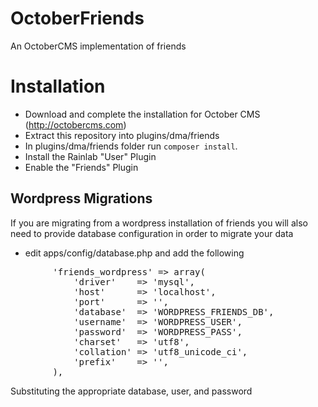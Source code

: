 OctoberFriends
==============

An OctoberCMS implementation of friends

# Installation

* Download and complete the installation for October CMS (http://octobercms.com)
* Extract this repository into plugins/dma/friends
* In plugins/dma/friends folder run `composer install`. 
* Install the Rainlab "User" Plugin
* Enable the "Friends" Plugin

## Wordpress Migrations

If you are migrating from a wordpress installation of friends you will also
need to provide database configuration in order to migrate your data

* edit apps/config/database.php and add the following
<pre>
        'friends_wordpress' => array(
            'driver'    => 'mysql',
            'host'      => 'localhost',
            'port'      => '', 
            'database'  => 'WORDPRESS_FRIENDS_DB',
            'username'  => 'WORDPRESS_USER',
            'password'  => 'WORDPRESS_PASS',
            'charset'   => 'utf8',
            'collation' => 'utf8_unicode_ci',
            'prefix'    => '', 
        ), 
</pre>
Substituting the appropriate database, user, and password
